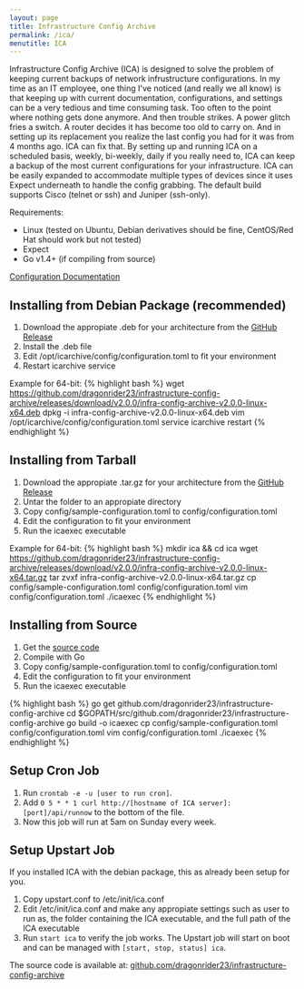 ```yaml
---
layout: page
title: Infrastructure Config Archive
permalink: /ica/
menutitle: ICA
---
```


Infrastructure Config Archive (ICA) is designed to solve the problem of keeping current backups of network infrustructure configurations. In my time as an IT employee, one thing I've noticed (and really we all know) is that keeping up with current documentation, configurations, and settings can be a very tedious and time consuming task. Too often to the point where nothing gets done anymore. And then trouble strikes. A power glitch fries a switch. A router decides it has become too old to carry on. And in setting up its replacement you realize the last config you had for it was from 4 months ago. ICA can fix that. By setting up and running ICA on a scheduled basis, weekly, bi-weekly, daily if you really need to, ICA can keep a backup of the most current configurations for your infrastructure. ICA can be easily expanded to accommodate multiple types of devices since it uses Expect underneath to handle the config grabbing. The default build supports Cisco (telnet or ssh) and Juniper (ssh-only).

Requirements:

- Linux (tested on Ubuntu, Debian derivatives should be fine, CentOS/Red Hat should work but not tested)
- Expect
- Go v1.4+ (if compiling from source)

[Configuration Documentation](/ica/config)

Installing from Debian Package (recommended)
--------------------------------------------

1. Download the appropiate .deb for your architecture from the [GitHub Release](https://github.com/dragonrider23/infrastructure-config-archive/releases/tag/v2.0.0)
2. Install the .deb file
3. Edit /opt/icarchive/config/configuration.toml to fit your environment
4. Restart icarchive service

Example for 64-bit:
{% highlight bash %}
wget https://github.com/dragonrider23/infrastructure-config-archive/releases/download/v2.0.0/infra-config-archive-v2.0.0-linux-x64.deb
dpkg -i infra-config-archive-v2.0.0-linux-x64.deb
vim /opt/icarchive/config/configuration.toml
service icarchive restart
{% endhighlight %}

Installing from Tarball
-----------------------

1. Download the appropiate .tar.gz for your architecture from the [GitHub Release](https://github.com/dragonrider23/infrastructure-config-archive/releases/tag/v2.0.0)
2. Untar the folder to an appropiate directory
3. Copy config/sample-configuration.toml to config/configuration.toml
3. Edit the configuration to fit your environment
4. Run the icaexec executable

Example for 64-bit:
{% highlight bash %}
mkdir ica && cd ica
wget https://github.com/dragonrider23/infrastructure-config-archive/releases/download/v2.0.0/infra-config-archive-v2.0.0-linux-x64.tar.gz
tar zvxf infra-config-archive-v2.0.0-linux-x64.tar.gz
cp config/sample-configuration.toml config/configuration.toml
vim config/configuration.toml
./icaexec
{% endhighlight %}

Installing from Source
----------------------

1. Get the [source code](http://github.com/dragonrider23/infrastructure-config-archive)
2. Compile with Go
3. Copy config/sample-configuration.toml to config/configuration.toml
3. Edit the configuration to fit your environment
4. Run the icaexec executable

{% highlight bash %}
go get github.com/dragonrider23/infrastructure-config-archive
cd $GOPATH/src/github.com/dragonrider23/infrastructure-config-archive
go build -o icaexec
cp config/sample-configuration.toml config/configuration.toml
vim config/configuration.toml
./icaexec
{% endhighlight %}

Setup Cron Job
--------------

1. Run `crontab -e -u [user to run cron]`.
2. Add `0 5 * * 1 curl http://[hostname of ICA server]:[port]/api/runnow` to the bottom of the file.
3. Now this job will run at 5am on Sunday every week.

Setup Upstart Job
-----------------

If you installed ICA with the debian package, this as already been setup for you.

1. Copy upstart.conf to /etc/init/ica.conf
2. Edit /etc/init/ica.conf and make any appropiate settings such as user to run as, the folder containing the ICA executable, and the full path of the ICA executable
3. Run `start ica` to verify the job works. The Upstart job will start on boot and can be managed with `[start, stop, status] ica`.

The source code is available at: [github.com/dragonrider23/infrastructure-config-archive](https://github.com/dragonrider23/infrastructure-config-archive)
